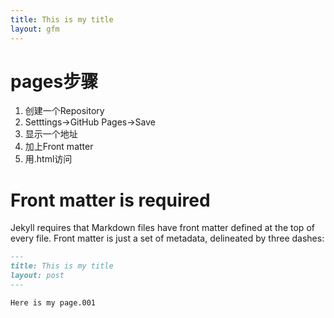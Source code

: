 ```yaml
---
title: This is my title
layout: gfm
---
```

# pages步骤
1. 创建一个Repository
2. Setttings->GitHub Pages->Save
3. 显示一个地址
4. 加上Front matter
5. 用.html访问

# Front matter is required

Jekyll requires that Markdown files have front matter defined at the top of every file. Front matter is just a set of metadata, delineated by three dashes:

```markdown
---
title: This is my title
layout: post
---

Here is my page.001

```







